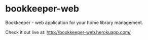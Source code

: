 # bookkeeper-web
Bookkeeper - web application for your home library management.

Check it out live at:
http://bookkeeper-web.herokuapp.com/
